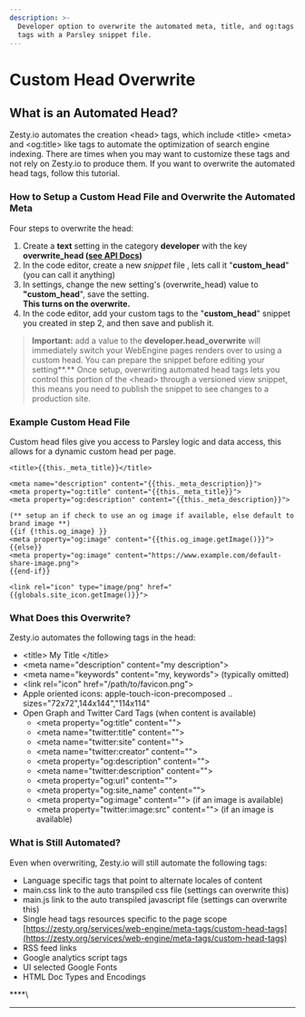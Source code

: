 ```yaml
---
description: >-
  Developer option to overwrite the automated meta, title, and og:tags <head>
  tags with a Parsley snippet file.
---
```


# Custom Head Overwrite

## What is an Automated Head?

Zesty.io automates the creation \<head> tags, which include \<title> \<meta> and \<og:title> like tags to automate the optimization of search engine indexing. There are times when you may want to customize these tags and not rely on Zesty.io to produce them. If you want to overwrite the automated head tags, follow this tutorial.

### How to Setup a Custom Head File and Overwrite the Automated Meta

Four steps to overwrite the head:

1. Create a **text** setting in the category **developer** with the key **overwrite\_head (**[**see API Docs**](https://instances-api.zesty.org/?version=latest#588eccb2-8f3a-482d-b2dd-cfc9a2be93e9)**)**
2. In the code editor, create a new _snippet_ file , lets call it "**custom\_head**" (you can call it anything)
3. In settings, change the new setting's (overwrite\_head) value to **"custom\_head**", save the setting. \
   **This turns on the overwrite.**
4. In the code editor, add your custom tags to the "**custom\_head**" snippet you created in step 2,  and then save and publish it.

> **Important:** add a value to the **developer.head\_overwrite** will immediately switch your WebEngine pages renders over to using a custom head. You can prepare the snippet before editing your setting**.** Once setup, overwriting automated head tags lets you control this portion of the \<head> through a versioned view snippet, this means you need to publish the snippet to see changes to a production site.

### Example Custom Head File

Custom head files give you access to Parsley logic and data access, this allows for a dynamic custom head per page.

```markup
<title>{{this._meta_title}}</title>

<meta name="description" content="{{this._meta_description}}">
<meta property="og:title" content="{{this._meta_title}}">
<meta property="og:description" content="{{this._meta_description}}">

(** setup an if check to use an og image if available, else default to brand image **)
{{if {!this.og_image} }}
<meta property="og:image" content="{{this.og_image.getImage()}}">
{{else}}
<meta property="og:image" content="https://www.example.com/default-share-image.png">
{{end-if}}

<link rel="icon" type="image/png" href="{{globals.site_icon.getImage()}}">

```

### What Does this Overwrite?

Zesty.io automates the following tags in the head:

* \<title> My Title \</title>
* \<meta name="description" content="my description">
* \<meta name="keywords" content="my, keywords"> (typically omitted)
* \<link rel="icon" href="/path/to/favicon.png">
* Apple oriented icons: apple-touch-icon-precomposed .. sizes="72x72",144x144","114x114"
* Open Graph and Twitter Card Tags (when content is available)
  * \<meta property="og:title" content="">
  * \<meta name="twitter:title" content="">
  * \<meta name="twitter:site" content="">
  * \<meta name="twitter:creator" content="">
  * \<meta property="og:description" content="">
  * \<meta name="twitter:description" content="">
  * \<meta property="og:url" content="">
  * \<meta property="og:site\_name" content="">
  * \<meta property="og:image" content=""> (if an image is available)
  * \<meta property="twitter:image:src" content=""> (if an image is available)

### What is Still Automated?

Even when overwriting, Zesty.io will still automate the following tags:

* Language specific tags that point to alternate locales of content
* main.css link to the auto transpiled css file (settings can overwrite this)
* main.js link to the auto transpiled javascript file (settings can overwrite this)
* Single head tags resources specific to the page scope [https://zesty.org/services/web-engine/meta-tags/custom-head-tags](https://zesty.org/services/web-engine/meta-tags/custom-head-tags)
* RSS feed links
* Google analytics script tags
* UI selected Google Fonts
* HTML Doc Types and Encodings



****\
****

